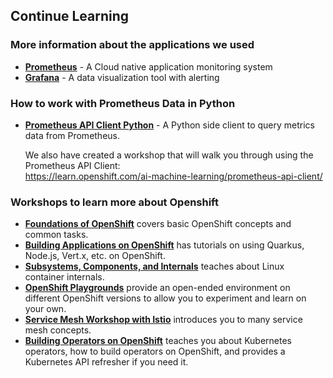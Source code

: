 ## Continue Learning

### More information about the applications we used

* [**Prometheus**](https://github.com/prometheus/prometheus#prometheus) - A Cloud native application monitoring system
* [**Grafana**](https://github.com/grafana/grafana#get-started) - A data visualization tool with alerting

### How to work with Prometheus Data in Python

* [**Prometheus API Client Python**](https://github.com/AICoE/prometheus-api-client-python) - A Python side client to query metrics data from Prometheus.

  We also have created a workshop that will walk you through using the Prometheus API Client: <br>
  https://learn.openshift.com/ai-machine-learning/prometheus-api-client/

### Workshops to learn more about Openshift

* [**Foundations of OpenShift**](https://learn.openshift.com/introduction/) covers basic OpenShift concepts and common tasks.
* [**Building Applications on OpenShift**](https://learn.openshift.com/middleware/) has tutorials on using Quarkus, Node.js, Vert.x, etc. on OpenShift.
* [**Subsystems, Components, and Internals**](https://learn.openshift.com/subsystems/) teaches about Linux container internals.
* [**OpenShift Playgrounds**](https://learn.openshift.com/playgrounds/) provide an open-ended environment on different OpenShift versions to allow you to experiment and learn on your own.
* [**Service Mesh Workshop with Istio**](https://learn.openshift.com/servicemesh/) introduces you to many service mesh concepts.
* [**Building Operators on OpenShift**](https://learn.openshift.com/operatorframework/) teaches you about Kubernetes operators, how to build operators on OpenShift, and provides a Kubernetes API refresher if you need it. 
